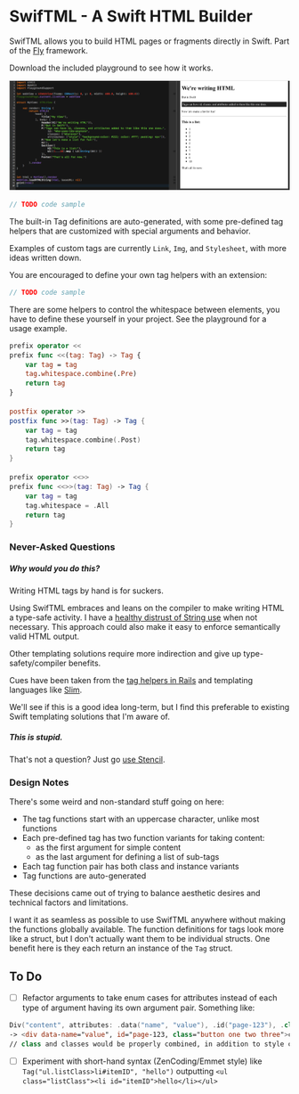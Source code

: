 # SwifTML - A Swift HTML Builder

SwifTML allows you to build HTML pages or fragments directly in Swift. Part of the [Fly](https://github.com/zef/Fly)
framework.

Download the included playground to see how it works.

![Playground Image](/PlaygroundDemo.png?raw=true)

```swift
// TODO code sample
```
The built-in Tag definitions are auto-generated, with some pre-defined tag helpers that are customized with special arguments and behavior.

Examples of custom tags are currently `Link`, `Img`, and `Stylesheet`, with more ideas written down.

You are encouraged to define your own tag helpers with an extension:

```swift
// TODO code sample
```

There are some helpers to control the whitespace between elements, you have to define these yourself in your project.
See the playground for a usage example.

```swift
prefix operator <<
prefix func <<(tag: Tag) -> Tag {
    var tag = tag
    tag.whitespace.combine(.Pre)
    return tag
}

postfix operator >>
postfix func >>(tag: Tag) -> Tag {
    var tag = tag
    tag.whitespace.combine(.Post)
    return tag
}

prefix operator <<>>
prefix func <<>>(tag: Tag) -> Tag {
    var tag = tag
    tag.whitespace = .All
    return tag
}
```


### Never-Asked Questions

##### Why would you do this?

Writing HTML tags by hand is for suckers.

Using SwifTML embraces and leans on the compiler to make writing HTML a type-safe activity. I have a
[healthy distrust of String use](https://github.com/zef/Fly#goals) when not necessary. This approach
could also make it easy to enforce semantically valid HTML output.

Other templating solutions require more indirection and give up type-safety/compiler benefits.

Cues have been taken from the [tag helpers in Rails](http://api.rubyonrails.org/classes/ActionView/Helpers/TagHelper.html#method-i-content_tag) and templating languages like [Slim](http://slim-lang.com).

We'll see if this is a good idea long-term, but I find this preferable to existing Swift templating
solutions that I'm aware of.

##### This is stupid.

That's not a question? Just go [use Stencil](https://github.com/kylef/Stencil).

### Design Notes

There's some weird and non-standard stuff going on here:

- The tag functions start with an uppercase character, unlike most functions
- Each pre-defined tag has two function variants for taking content:
  - as the first argument for simple content
  - as the last argument for defining a list of sub-tags
- Each tag function pair has both class and instance variants
- Tag functions are auto-generated

These decisions came out of trying to balance aesthetic desires and technical factors and limitations.

I want it as seamless as possible to use SwifTML anywhere without making the functions globally
available. The function definitions for tags look more like a struct, but I don't actually want
them to be individual structs. One benefit here is they each return an instance of the `Tag` struct.


## To Do

- [ ] Refactor arguments to take enum cases for attributes instead of each type of argument having its own argument pair.
Something like:
```Swift
Div("content", attributes: .data("name", "value"), .id("page-123"), .class("button"), .classes(["one", "two", "three"]))
-> <div data-name="value", id="page-123, class="button one two three">content</div>
// class and classes would be properly combined, in addition to style classes and other similar things.
```
- [ ] Experiment with short-hand syntax (ZenCoding/Emmet style) like `Tag("ul.listClass>li#itemID", "hello")` outputting
  `<ul class="listClass"><li id="itemID">hello</li></ul>`

